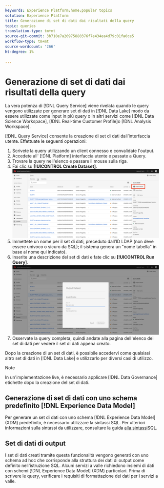 ```yaml
---
keywords: Experience Platform;home;popular topics
solution: Experience Platform
title: Generazione di set di dati dai risultati della query
topic: queries
translation-type: tm+mt
source-git-commit: 3b710e7a20975880376f7e434ea4d79c01fa0ce5
workflow-type: tm+mt
source-wordcount: '266'
ht-degree: 1%

---
```



# Generazione di set di dati dai risultati della query

La vera potenza di [!DNL Query Service] viene rivelata quando le query vengono utilizzate per generare set di dati in [!DNL Data Lake] modo da essere utilizzate come input in più query o in altri servizi come [!DNL Data Science Workspace], [!DNL Real-time Customer Profile]o [!DNL Analysis Workspace].

[!DNL Query Service] consente la creazione di set di dati dall’interfaccia utente. Effettuate le seguenti operazioni:

1. Scrivete la query utilizzando un client connesso e convalidate l&#39;output.
2. Accedete all&#39; [!DNL Platform] interfaccia utente e passate a Query.
3. Trovare la query nell&#39;elenco e passare il mouse sulla riga.
4. Fai clic su **[!UICONTROL Create Dataset]**. ![Immagine](../images/queries/create-datasets/click-create-dataset.png)
5. Immettete un nome per il set di dati, preceduto dall’ID LDAP (non deve essere univoco o sicuro da SQL); il sistema genera un &quot;nome tabella&quot; in base al nome qui indicato).
6. Inserite una descrizione del set di dati e fate clic su **[!UICONTROL Run Query]**.![Immagine](../images/queries/create-datasets/run-query.png)
7. Osservate la query completa, quindi andate alla pagina dell&#39;elenco dei set di dati per vedere il set di dati appena creato.

Dopo la creazione di un set di dati, è possibile accedervi come qualsiasi altro set di dati in [!DNL Data Lake] e utilizzarlo per diversi casi di utilizzo.

>[!NOTE]
>
>In un&#39;implementazione live, è necessario applicare [!DNL Data Governance] etichette dopo la creazione del set di dati.

## Generazione di set di dati con uno schema predefinito [!DNL Experience Data Model]

Per generare un set di dati con uno schema [!DNL Experience Data Model] (XDM) predefinito, è necessario utilizzare la sintassi SQL. Per ulteriori informazioni sulla sintassi da utilizzare, consultare la guida [alla sintassi](../sql/syntax.md#create-table-as-select)SQL.

## Set di dati di output

I set di dati creati tramite questa funzionalità vengono generati con uno schema ad hoc che corrisponde alla struttura dei dati di output come definito nell&#39;istruzione SQL. Alcuni servizi a valle richiedono insiemi di dati con schemi [!DNL Experience Data Model] (XDM) particolari. Prima di scrivere le query, verificare i requisiti di formattazione dei dati per i servizi a valle.